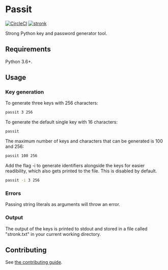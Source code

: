 # Passit
[![CircleCI](https://circleci.com/gh/capriciousaton/passit.svg?style=svg)](https://circleci.com/gh/hash-vault/stronk)
[![stronk](https://img.shields.io/pypi/v/passit.svg)](https://pypi.org/project/stronk/)

Strong Python key and password generator tool.

## Requirements

Python 3.6+.

## Usage

### Key generation

To generate three keys with 256 characters:

```bash
passit 3 256
```

To generate the default single key with 16 characters:

```bash
passit
```

The maximum number of keys and characters that can be generated is 100 and 256:

```bash
passit 100 256
```

Add the flag -i to generate identifiers alongside the keys for easier readibility, which also gets printed to the
file.  This is disabled by default.

```bash
passit -i 3 256
```

### Errors

Passing string literals as arguments will throw an error.

### Output

The output of the keys is printed to stdout and stored in a file called "stronk.txt" in your 
current working directory.

## Contributing

See [the contributing guide](CONTRIBUTING.md).
